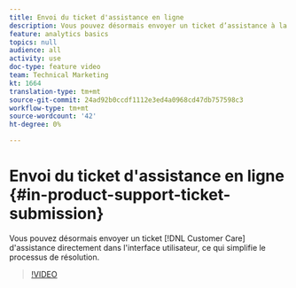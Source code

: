 ```yaml
---
title: Envoi du ticket d'assistance en ligne
description: Vous pouvez désormais envoyer un ticket d’assistance à la clientèle directement dans l’interface utilisateur, ce qui simplifie le processus de résolution.
feature: analytics basics
topics: null
audience: all
activity: use
doc-type: feature video
team: Technical Marketing
kt: 1664
translation-type: tm+mt
source-git-commit: 24ad92b0ccdf1112e3ed4a0968cd47db757598c3
workflow-type: tm+mt
source-wordcount: '42'
ht-degree: 0%

---
```



# Envoi du ticket d&#39;assistance en ligne {#in-product-support-ticket-submission}

Vous pouvez désormais envoyer un ticket [!DNL Customer Care] d&#39;assistance directement dans l&#39;interface utilisateur, ce qui simplifie le processus de résolution.

>[!VIDEO](https://video.tv.adobe.com/v/23133/?quality=12)
